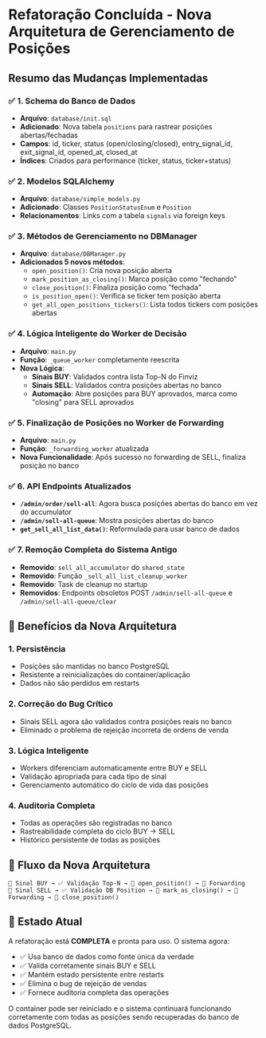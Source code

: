 # Refatoração Concluída - Nova Arquitetura de Gerenciamento de Posições

## Resumo das Mudanças Implementadas

### ✅ 1. Schema do Banco de Dados
- **Arquivo**: `database/init.sql`
- **Adicionado**: Nova tabela `positions` para rastrear posições abertas/fechadas
- **Campos**: id, ticker, status (open/closing/closed), entry_signal_id, exit_signal_id, opened_at, closed_at
- **Índices**: Criados para performance (ticker, status, ticker+status)

### ✅ 2. Modelos SQLAlchemy
- **Arquivo**: `database/simple_models.py`
- **Adicionado**: Classes `PositionStatusEnum` e `Position`
- **Relacionamentos**: Links com a tabela `signals` via foreign keys

### ✅ 3. Métodos de Gerenciamento no DBManager
- **Arquivo**: `database/DBManager.py`
- **Adicionados 5 novos métodos**:
  - `open_position()`: Cria nova posição aberta
  - `mark_position_as_closing()`: Marca posição como "fechando"
  - `close_position()`: Finaliza posição como "fechada"
  - `is_position_open()`: Verifica se ticker tem posição aberta
  - `get_all_open_positions_tickers()`: Lista todos tickers com posições abertas

### ✅ 4. Lógica Inteligente do Worker de Decisão
- **Arquivo**: `main.py`
- **Função**: `_queue_worker` completamente reescrita
- **Nova Lógica**:
  - **Sinais BUY**: Validados contra lista Top-N do Finviz
  - **Sinais SELL**: Validados contra posições abertas no banco
  - **Automação**: Abre posições para BUY aprovados, marca como "closing" para SELL aprovados

### ✅ 5. Finalização de Posições no Worker de Forwarding
- **Arquivo**: `main.py`
- **Função**: `_forwarding_worker` atualizada
- **Nova Funcionalidade**: Após sucesso no forwarding de SELL, finaliza posição no banco

### ✅ 6. API Endpoints Atualizados
- **`/admin/order/sell-all`**: Agora busca posições abertas do banco em vez do accumulator
- **`/admin/sell-all-queue`**: Mostra posições abertas do banco
- **`get_sell_all_list_data()`**: Reformulada para usar banco de dados

### ✅ 7. Remoção Completa do Sistema Antigo
- **Removido**: `sell_all_accumulator` do `shared_state`
- **Removido**: Função `_sell_all_list_cleanup_worker`
- **Removido**: Task de cleanup no startup
- **Removidos**: Endpoints obsoletos POST `/admin/sell-all-queue` e `/admin/sell-all-queue/clear`

## 🎯 Benefícios da Nova Arquitetura

### 1. **Persistência**
- Posições são mantidas no banco PostgreSQL
- Resistente a reinicializações do container/aplicação
- Dados não são perdidos em restarts

### 2. **Correção do Bug Crítico**
- Sinais SELL agora são validados contra posições reais no banco
- Eliminado o problema de rejeição incorreta de ordens de venda

### 3. **Lógica Inteligente**
- Workers diferenciam automaticamente entre BUY e SELL
- Validação apropriada para cada tipo de sinal
- Gerenciamento automático do ciclo de vida das posições

### 4. **Auditoria Completa**
- Todas as operações são registradas no banco
- Rastreabilidade completa do ciclo BUY → SELL
- Histórico persistente de todas as posições

## 🔄 Fluxo da Nova Arquitetura

```
📨 Sinal BUY → ✅ Validação Top-N → 💾 open_position() → 🚀 Forwarding
📨 Sinal SELL → ✅ Validação DB Position → 💾 mark_as_closing() → 🚀 Forwarding → 💾 close_position()
```

## 🚀 Estado Atual

A refatoração está **COMPLETA** e pronta para uso. O sistema agora:

- ✅ Usa banco de dados como fonte única da verdade
- ✅ Valida corretamente sinais BUY e SELL
- ✅ Mantém estado persistente entre restarts
- ✅ Elimina o bug de rejeição de vendas
- ✅ Fornece auditoria completa das operações

O container pode ser reiniciado e o sistema continuará funcionando corretamente com todas as posições sendo recuperadas do banco de dados PostgreSQL.
